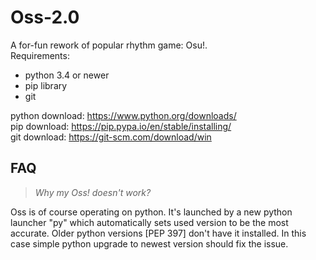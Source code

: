 # Oss-2.0

A for-fun rework of popular rhythm game: Osu!.  
Requirements:  
- python 3.4 or newer  
- pip library  
- git  

python download: https://www.python.org/downloads/  
pip download:    https://pip.pypa.io/en/stable/installing/  
git download:    https://git-scm.com/download/win  

## FAQ
> *Why my Oss! doesn't work?*  

Oss is of course operating on python. It's launched by a new python
launcher "py" which automatically sets used version to be the most accurate.
Older python versions [PEP 397] don't have it installed. In this case simple
python upgrade to newest version should fix the issue.
